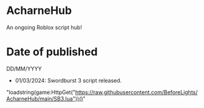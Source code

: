 # AcharneHub
An ongoing Roblox script hub!

# Date of published
DD/MM/YYYY
- 01/03/2024: Swordburst 3 script released.
  
 "loadstring(game:HttpGet("https://raw.githubusercontent.com/BeforeLights/AcharneHub/main/SB3.lua"))()"
